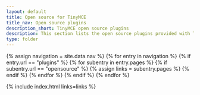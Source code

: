 ```yaml
---
layout: default
title: Open source for TinyMCE
title_nav: Open source plugins
description_short: TinyMCE open source plugins
description: This section lists the open source plugins provided with TinyMCE.
type: folder
---
```


{% assign navigation = site.data.nav %}
{% for entry in navigation %}
  {% if entry.url == "plugins" %}
    {% for subentry in entry.pages %}
      {% if subentry.url == "opensource" %}
        {% assign links = subentry.pages %}
      {% endif %}
    {% endfor %}
  {% endif %}
{% endfor %}

{% include index.html links=links %}
